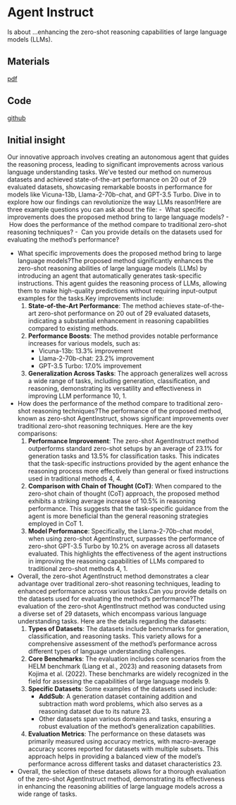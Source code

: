 # Agent Instruct

Is about …enhancing the zero-shot reasoning capabilities of large language models (LLMs).

## Materials
[pdf](https://arxiv.org/pdf/2310.03710)

## Code
[github](https://github.com/wang-research-lab/agentinstruct)



## Initial insight

Our innovative approach involves creating an autonomous agent that guides the reasoning process, leading to significant improvements across various language understanding tasks. We’ve tested our method on numerous datasets and achieved state-of-the-art performance on 20 out of 29 evaluated datasets, showcasing remarkable boosts in performance for models like Vicuna-13b, Llama-2-70b-chat, and GPT-3.5 Turbo. Dive in to explore how our findings can revolutionize the way LLMs reason!Here are three example questions you can ask about the file:
	-  What specific improvements does the proposed method bring to large language models?
	-  How does the performance of the method compare to traditional zero-shot reasoning techniques?
	-  Can you provide details on the datasets used for evaluating the method’s performance?
- What specific improvements does the proposed method bring to large language models?The proposed method significantly enhances the zero-shot reasoning abilities of large language models (LLMs) by introducing an agent that automatically generates task-specific instructions. This agent guides the reasoning process of LLMs, allowing them to make high-quality predictions without requiring input-output examples for the tasks.Key improvements include:
	1. **State-of-the-Art Performance**: The method achieves state-of-the-art zero-shot performance on 20 out of 29 evaluated datasets, indicating a substantial enhancement in reasoning capabilities compared to existing methods.
	2. **Performance Boosts**: The method provides notable performance increases for various models, such as:
		- Vicuna-13b: 13.3% improvement
		- Llama-2-70b-chat: 23.2% improvement
		- GPT-3.5 Turbo: 17.0% improvement
	3. **Generalization Across Tasks**: The approach generalizes well across a wide range of tasks, including generation, classification, and reasoning, demonstrating its versatility and effectiveness in improving LLM performance 10, 1.
- How does the performance of the method compare to traditional zero-shot reasoning techniques?The performance of the proposed method, known as zero-shot AgentInstruct, shows significant improvements over traditional zero-shot reasoning techniques. Here are the key comparisons:
	1. **Performance Improvement**: The zero-shot AgentInstruct method outperforms standard zero-shot setups by an average of 23.1% for generation tasks and 13.5% for classification tasks. This indicates that the task-specific instructions provided by the agent enhance the reasoning process more effectively than general or fixed instructions used in traditional methods 4, 4.
	2. **Comparison with Chain of Thought (CoT)**: When compared to the zero-shot chain of thought (CoT) approach, the proposed method exhibits a striking average increase of 10.5% in reasoning performance. This suggests that the task-specific guidance from the agent is more beneficial than the general reasoning strategies employed in CoT 1.
	3. **Model Performance**: Specifically, the Llama-2-70b-chat model, when using zero-shot AgentInstruct, surpasses the performance of zero-shot GPT-3.5 Turbo by 10.2% on average across all datasets evaluated. This highlights the effectiveness of the agent instructions in improving the reasoning capabilities of LLMs compared to traditional zero-shot methods 4, 1.
- Overall, the zero-shot AgentInstruct method demonstrates a clear advantage over traditional zero-shot reasoning techniques, leading to enhanced performance across various tasks.Can you provide details on the datasets used for evaluating the method’s performance?The evaluation of the zero-shot AgentInstruct method was conducted using a diverse set of 29 datasets, which encompass various language understanding tasks. Here are the details regarding the datasets:
	1. **Types of Datasets**: The datasets include benchmarks for generation, classification, and reasoning tasks. This variety allows for a comprehensive assessment of the method’s performance across different types of language understanding challenges.
	2. **Core Benchmarks**: The evaluation includes core scenarios from the HELM benchmark (Liang et al., 2023) and reasoning datasets from Kojima et al. (2022). These benchmarks are widely recognized in the field for assessing the capabilities of large language models 9.
	3. **Specific Datasets**: Some examples of the datasets used include:
		- **AddSub**: A generation dataset containing addition and subtraction math word problems, which also serves as a reasoning dataset due to its nature 23.
		- Other datasets span various domains and tasks, ensuring a robust evaluation of the method’s generalization capabilities.
	4. **Evaluation Metrics**: The performance on these datasets was primarily measured using accuracy metrics, with macro-average accuracy scores reported for datasets with multiple subsets. This approach helps in providing a balanced view of the model’s performance across different tasks and dataset characteristics 23.
- Overall, the selection of these datasets allows for a thorough evaluation of the zero-shot AgentInstruct method, demonstrating its effectiveness in enhancing the reasoning abilities of large language models across a wide range of tasks.
